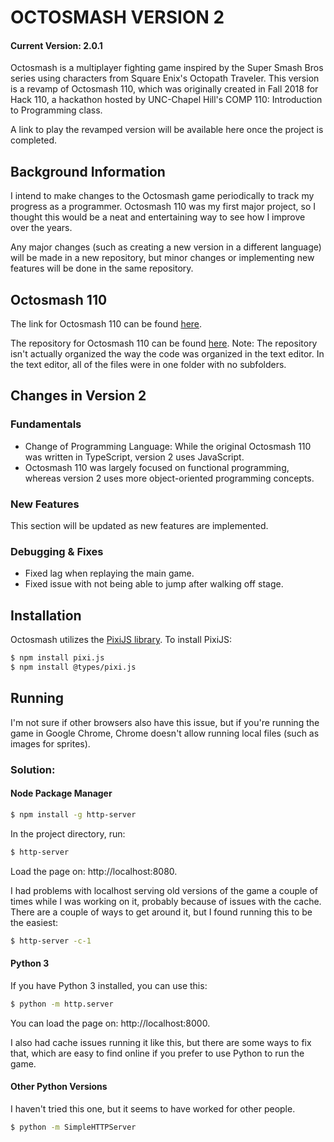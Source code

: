# OCTOSMASH VERSION 2
#### Current Version: 2.0.1
Octosmash is a multiplayer fighting game inspired by the Super Smash Bros series using characters from Square Enix's Octopath Traveler. This version is a revamp of Octosmash 110, which was originally created in Fall 2018 for Hack 110, a hackathon hosted by UNC-Chapel Hill's COMP 110: Introduction to Programming class.

A link to play the revamped version will be available here once the project is completed.

## Background Information
I intend to make changes to the Octosmash game periodically to track my progress as a programmer. Octosmash 110 was my first major project, so I thought this would be a neat and entertaining way to see how I improve over the years.

Any major changes (such as creating a new version in a different language) will be made in a new repository, but minor changes or implementing new features will be done in the same repository.

## Octosmash 110
The link for Octosmash 110 can be found [here](http://apps.introcs.com/linzhou/z-hack-110/octosmash-110.html).

The repository for Octosmash 110 can be found [here](https://github.com/lin-zhou/Octosmash-110). Note: The repository isn't actually organized the way the code was organized in the text editor. In the text editor, all of the files were in one folder with no subfolders.

## Changes in Version 2
### Fundamentals
* Change of Programming Language: While the original Octosmash 110 was written in TypeScript, version 2 uses JavaScript.
* Octosmash 110 was largely focused on functional programming, whereas version 2 uses more object-oriented programming concepts.

### New Features
This section will be updated as new features are implemented.

### Debugging & Fixes
* Fixed lag when replaying the main game.
* Fixed issue with not being able to jump after walking off stage.

## Installation
Octosmash utilizes the [PixiJS library](http://www.pixijs.com).
To install PixiJS:
```sh
$ npm install pixi.js
$ npm install @types/pixi.js
```

## Running
I'm not sure if other browsers also have this issue, but if you're running the game in Google Chrome, Chrome doesn't allow running local files (such as images for sprites).

### Solution:

#### Node Package Manager
```sh
$ npm install -g http-server
```
In the project directory, run:
```sh
$ http-server
```

Load the page on: http://localhost:8080.

I had problems with localhost serving old versions of the game a couple of times while I was working on it, probably because of issues with the cache. There are a couple of ways to get around it, but I found running this to be the easiest:

```sh
$ http-server -c-1
```

#### Python 3
If you have Python 3 installed, you can use this:

```sh
$ python -m http.server
```
You can load the page on: http://localhost:8000.

I also had cache issues running it like this, but there are some ways to fix that, which are easy to find online if you prefer to use Python to run the game.

#### Other Python Versions
I haven't tried this one, but it seems to have worked for other people.

```sh
$ python -m SimpleHTTPServer
```